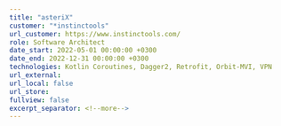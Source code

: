 ```yaml
---
title: "asteriX"
customer: "*instinctools"
url_customer: https://www.instinctools.com/
role: Software Architect
date_start: 2022-05-01 00:00:00 +0300
date_end: 2022-12-31 00:00:00 +0300
technologies: Kotlin Coroutines, Dagger2, Retrofit, Orbit-MVI, VPN
url_external:
url_local: false
url_store:
fullview: false
excerpt_separator: <!--more-->
---
```

